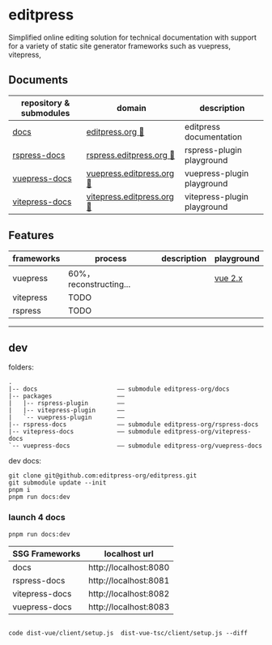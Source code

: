 # editpress

Simplified online editing solution for technical documentation with support for a variety of static site generator frameworks such as vuepress, vitepress,

## Documents

| repository & submodules                                        | domain                                                        | description                 |
| -------------------------------------------------------------- | ------------------------------------------------------------- | --------------------------- |
| [docs](https://github.com/editpress/docs/)                     | [editpress.org 🚧](https://editpress.org)                     | editpress documentation     |
| [rspress-docs](https://github.com/editpress/rspress-docs)      | [rspress.editpress.org 🚧](https://rspress.editpress.org)     | rspress-plugin playground   |
| [vuepress-docs](https://github.com/editpress/vuepress-docs)    | [vuepress.editpress.org 🚧](https://vuepress.editpress.org)   | vuepress-plugin playground  |
| [vitepress-docs](https://github.com/editpress/vietepress-docs) | [vitepress.editpress.org 🚧](https://vitepress.editpress.org) | vitepress-plugin playground |

## Features

| frameworks | process                | description | playground                           |
| ---------- | ---------------------- | ----------- | ------------------------------------ |
| vuepress   | 60%，reconstructing... |             | [vue 2.x](https://editable.veaba.me) |
| vitepress  | TODO                   |             |                                      |
| rspress    | TODO                   |             |                                      |

---

## dev

folders:

```tree
.
|-- docs                      —— submodule editpress-org/docs
|-- packages                  ——
|   |-- rspress-plugin        ——
|   |-- vitepress-plugin      ——
|   `-- vuepress-plugin       ——
|-- rspress-docs              —— submodule editpress-org/rspress-docs
|-- vitepress-docs            —— submodule editpress-org/vitepress-docs
`-- vuepress-docs             —— submodule editpress-org/vuepress-docs

```

dev docs:

```shell
git clone git@github.com:editpress-org/editpress.git
git submodule update --init
pnpm i
pnpm run docs:dev
```

### launch 4 docs

```shell
pnpm run docs:dev
```

| SSG Frameworks | localhost url         |
| -------------- | --------------------- |
| docs           | http://localhost:8080 |
| rspress-docs   | http://localhost:8081 |
| vitepress-docs | http://localhost:8082 |
| vuepress-docs  | http://localhost:8083 |


```diff

code dist-vue/client/setup.js  dist-vue-tsc/client/setup.js --diff

```